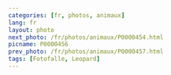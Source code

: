 ```yaml
---
categories: [fr, photos, animaux]
lang: fr
layout: photo
next_photo: /fr/photos/animaux/P0000454.html
picname: P0000456
prev_photo: /fr/photos/animaux/P0000457.html
tags: [Fotofalle, Leopard]
---
```


